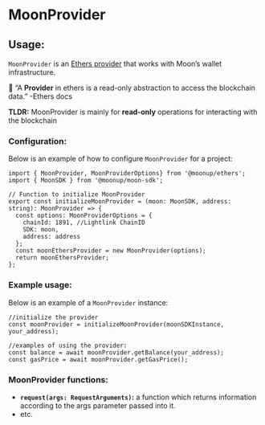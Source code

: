 # MoonProvider

## Usage:

`MoonProvider` is an [Ethers provider](https://docs.ethers.org/v5/api/providers/provider/) that works with Moon’s wallet infrastructure.

📖 “A **Provider** in ethers is a read-only abstraction to access the blockchain data.” -Ethers docs

**TLDR:** MoonProvider is mainly for **read-only** operations for interacting with the blockchain

### Configuration:

Below is an example of how to configure `MoonProvider` for a project:

```tsx
import { MoonProvider, MoonProviderOptions} from '@moonup/ethers';
import { MoonSDK } from '@moonup/moon-sdk'; 

// Function to initialize MoonProvider
export const initializeMoonProvider = (moon: MoonSDK, address: string): MoonProvider => {
  const options: MoonProviderOptions = {
    chainId: 1891, //Lightlink ChainID
    SDK: moon,
    address: address
  };
  const moonEthersProvider = new MoonProvider(options);
  return moonEthersProvider;
};
```

### Example usage:

Below is an example of a `MoonProvider` instance:

```tsx
//initialize the provider
const moonProvider = initializeMoonProvider(moonSDKInstance, your_address);

//examples of using the provider:
const balance = await moonProvider.getBalance(your_address);
const gasPrice = await moonProvider.getGasPrice();
```

### MoonProvider functions:

* **`request(args: RequestArguments)`:** a function which returns information according to the args parameter passed into it.
* etc.
